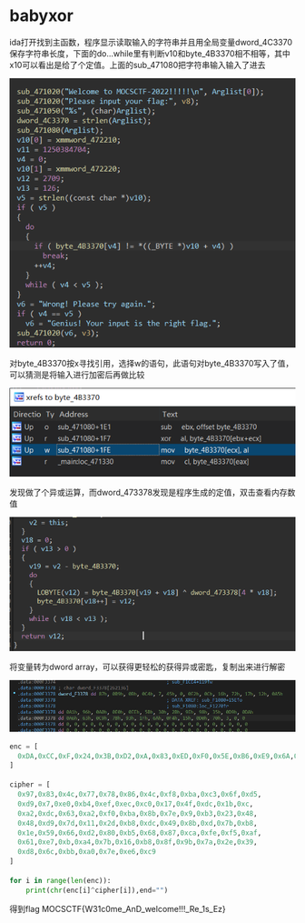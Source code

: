 # babyxor

ida打开找到主函数，程序显示读取输入的字符串并且用全局变量dword_4C3370保存字符串长度，下面的do...while里有判断v10和byte_4B3370相不相等，其中x10可以看出是给了个定值。上面的sub_471080把字符串输入输入了进去

![image-20211206232729118](img/image-20211206232729118.png)

对byte_4B3370按x寻找引用，选择w的语句，此语句对byte_4B3370写入了值，可以猜测是将输入进行加密后再做比较

![image-20211206234646259](img/image-20211206234646259.png)

发现做了个异或运算，而dword_473378发现是程序生成的定值，双击查看内存数值

![image-20211206235034548](img/image-20211206235034548.png)

将变量转为dword array，可以获得更轻松的获得异或密匙，复制出来进行解密

![image-20211206235549739](img/image-20211206235549739.png)

```python
enc = [
  0xDA,0xCC,0xF,0x24,0x3B,0xD2,0xA,0x83,0xED,0xF0,0x5E,0xB6,0xE9,0x6A,0x85,0xEB,0xAE,0x82,0x84,0x48,0x38,0xB9,0x77,0x6F,0xCD,0xB1,0x6,0x83,0xD1,0x9B,0xD4,0x2C,0x6C,0xEC,0x12,0x3B,0x17,0x9C,0x7,0x6C,0x00
]

cipher = [
  0x97,0x83,0x4c,0x77,0x78,0x86,0x4c,0xf8,0xba,0xc3,0x6f,0xd5,
  0xd9,0x7,0xe0,0xb4,0xef,0xec,0xc0,0x17,0x4f,0xdc,0x1b,0xc,
  0xa2,0xdc,0x63,0xa2,0xf0,0xba,0x8b,0x7e,0x9,0xb3,0x23,0x48,
  0x48,0xd9,0x7d,0x11,0x2d,0xb8,0xdc,0x49,0x8b,0xd,0x7b,0xb8,
  0x1e,0x59,0x66,0xd2,0x80,0xb5,0x68,0x87,0xca,0xfe,0xf5,0xaf,
  0x61,0xe7,0xb,0xa4,0x7b,0x16,0xb8,0x8f,0x9b,0x7a,0x2e,0x39,
  0xd8,0x6c,0xbb,0xa0,0x7e,0xe6,0xc9
]

for i in range(len(enc)):
    print(chr(enc[i]^cipher[i]),end="")
```

得到flag MOCSCTF{W31c0me_AnD_welcome!!!_Re_1s_Ez}